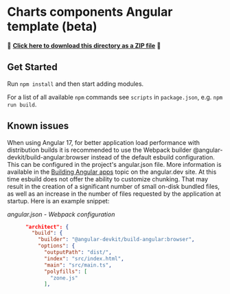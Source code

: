# Charts components Angular template (beta)

📁 **[Click here to download this directory as a ZIP file](https://download-directory.github.io?url=https://github.com/Esri/jsapi-resources/tree/main/component-samples/charts-components/templates/angular)** 📁

## Get Started

Run `npm install` and then start adding modules.

For a list of all available `npm` commands see `scripts` in `package.json`, e.g. `npm run build`.

## Known issues

When using Angular 17, for better application load performance with distribution builds it is recommended to use the Webpack builder @angular-devkit/build-angular:browser instead of the default esbuild configuration. This can be configured in the project's angular.json file. More information is available in the [Building Angular apps](https://angular.dev/tools/cli/build) topic on the angular.dev site. At this time esbuild does not offer the ability to customize chunking. That may result in the creation of a significant number of small on-disk bundled files, as well as an increase in the number of files requested by the application at startup. Here is an example snippet:

_angular.json - Webpack configuration_

```json
      "architect": {
        "build": {
          "builder": "@angular-devkit/build-angular:browser",
          "options": {
            "outputPath": "dist/",
            "index": "src/index.html",
            "main": "src/main.ts",
            "polyfills": [
              "zone.js"
            ],
```
